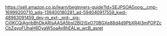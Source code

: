 https://sell.amazon.co.jp/learn/beginners-guide?ld=SEJPSOAGoog__cmp-16999200710_adg-139400180281_ad-594040917559_kwd-48963091459_dev-m_ext-_prd-_sig-Cj0KCQiAgribBhDkARIsAASA5bsI2BI2jSxO70BGXe88d4d9PbXR4l3mPOPZcCbZqyoFUhaH6DyaW5oaAv8hEALw_wcB_asret